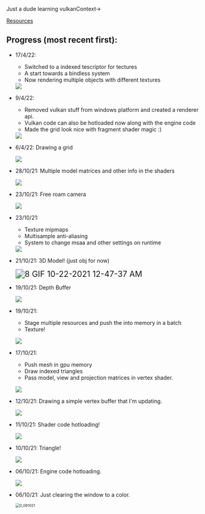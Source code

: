 Just a dude learning vulkanContext->

[Resources](resources.md)

## Progress (most recent first):

* 17/4/22: 
  * Switched to a indexed tescriptor for tectures
  * A start towards a bindless system
  * Now rendering multiple objects with different textures

  <img src="README.assets/14 GIF 17-Apr-22 20-34-04.gif" >

* 9/4/22: 
  * Removed vulkan stuff from windows platform and created a renderer api.
  * Vulkan code can also be hotloaded now along with the engine code
  * Made the grid look nice with fragment shader magic :)

  <img src="README.assets/13 GIF 09-Apr-22 18-46-06.gif" >


* 6/4/22: Drawing a grid

  <img src="README.assets/12 GIF 06-Apr-22 00-54-38.gif" >

* 28/10/21: Multiple model matrices and other info in the shaders

  <img src="README.assets/11 GIF 10-28-2021 10-04-10 PM.gif">

* 23/10/21: Free roam camera

  <img src="README.assets/10 GIF 10-24-2021 5-58-32 PM.gif">

* 23/10/21:
  * Texture mipmaps
  * Multisample anti-aliasing
  * System to change msaa and other settings on runtime

  <img src="README.assets/9 GIF 10-23-2021 7-23-02 PM.gif">

* 21/10/21: 3D Model! (just obj for now)

  <img src="README.assets/8 GIF 10-22-2021 12-47-37 AM.gif" alt="8 GIF 10-22-2021 12-47-37 AM" style="zoom:150%;" />

* 19/10/21: Depth Buffer

  ![](README.assets/7_201021.gif)

* 19/10/21:

  * Stage multiple resources and push the into memory in a batch
  * Texture!

  ![](README.assets/6_191021.gif)

* 17/10/21:
  
  * Push mesh in gpu memory
  * Draw indexed triangles
  * Pass model, view and projection matrices in vertex shader.

  ![](README.assets/5_171021.gif)

* 12/10/21: Drawing a simple vertex buffer that I'm updating.

  ![](README.assets/4_121021.gif)

* 11/10/21: Shader code hotloading!

  ![](README.assets/3_111021.gif)

* 10/10/21: Triangle!

  ![](README.assets/2_101021.gif)

* 06/10/21: Engine code hotloading.

  ![](README.assets/1_071021.gif)

* 06/10/21: Just clearing the window to a color.

  <img src="README.assets/0_061021.gif" alt="0_061021" style="zoom: 67%;" />
